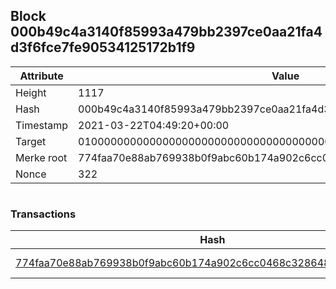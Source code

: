## Block 000b49c4a3140f85993a479bb2397ce0aa21fa4d3f6fce7fe90534125172b1f9

Attribute | Value
--- | ---
Height | 1117
Hash | 000b49c4a3140f85993a479bb2397ce0aa21fa4d3f6fce7fe90534125172b1f9
Timestamp | 2021-03-22T04:49:20+00:00
Target | 0100000000000000000000000000000000000000000000000000000000000000
Merke root | 774faa70e88ab769938b0f9abc60b174a902c6cc0468c32864892f00c6c0b495
Nonce | 322

```

```

### Transactions

Hash | Amount
--- | ---
[774faa70e88ab769938b0f9abc60b174a902c6cc0468c32864892f00c6c0b495](774faa70e88ab769938b0f9abc60b174a902c6cc0468c32864892f00c6c0b495.md) | 10.00000000 SKEPTI 
